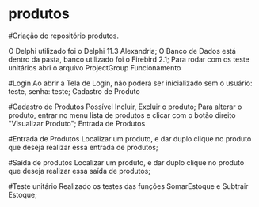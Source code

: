 # produtos

#Criação do repositório produtos.

O Delphi utilizado foi o Delphi 11.3 Alexandria;
O Banco de Dados está dentro da pasta, banco utilizado foi o Firebird 2.1;
Para rodar com os teste unitários abri o arquivo ProjectGroup
Funcionamento

#Login
Ao abrir a Tela de Login, não poderá ser inicializado sem o usuário: teste, senha: teste;
Cadastro de Produto

#Cadastro de Produtos
Possível Incluir, Excluir o produto;
Para alterar o produto, entrar no menu lista de produtos e clicar com o botão direito "Visualizar Produto";
Entrada de Produtos

#Entrada de Produtos
Localizar um produto, e dar duplo clique no produto que deseja realizar essa entrada de produtos;

#Saída de produtos
Localizar um produto, e dar duplo clique no produto que deseja realizar essa saída de produtos;


#Teste unitário
Realizado os testes das funções SomarEstoque e Subtrair Estoque;
